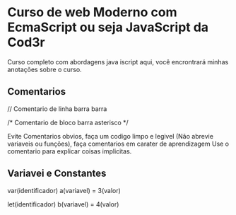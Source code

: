 # Curso de web Moderno com EcmaScript ou seja JavaScript da Cod3r

Curso completo com abordagens java iscript aqui, você encrontrará minhas anotações sobre o curso.

## Comentarios

// Comentario de linha barra barra

/* Comentario de bloco barra asterisco */

Evite Comentarios obvios, faça um codigo limpo e legivel (Não abrevie variaveis ou funções), faça comentarios em carater de aprendizagem
Use o comentario para explicar coisas implicitas.

## Variavei e Constantes

var(identificador) a(variavel) = 3(valor)

let(identificador) b(variavel) = 4(valor)